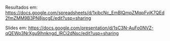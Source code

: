 Resultados em: https://docs.google.com/spreadsheets/d/1xibcNc_EmBlQmpZMqpFvjK7QEd2fmZMM9B3PN8jscgE/edit?usp=sharing


Slides em: https://docs.google.com/presentation/d/1sC3N-AuFo0NVZ-qQEWp3NrXgu9lhnkngd_lRCi2dNsc/edit?usp=sharing
